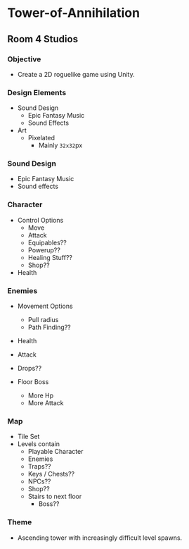 # Tower-of-Annihilation
## Room 4 Studios 

### Objective
- Create a 2D roguelike game using Unity.

### Design Elements
- Sound Design
    - Epic Fantasy Music
    - Sound Effects
- Art
    - Pixelated
        - Mainly `32x32`px
### Sound Design
- Epic Fantasy Music
- Sound effects

### Character
- Control Options   
    - Move
    - Attack
    - Equipables??
    - Powerup??
    - Healing Stuff??
    - Shop??
- Health

### Enemies
- Movement Options
    - Pull radius
    - Path Finding??
- Health
- Attack
- Drops??

- Floor Boss
    - More Hp
    - More Attack

### Map
- Tile Set
- Levels contain
    - Playable Character
    - Enemies
    - Traps??
    - Keys / Chests??
    - NPCs??
    - Shop??
    - Stairs to next floor
        - Boss??

### Theme
- Ascending tower with increasingly difficult level spawns.